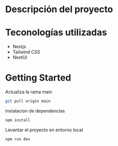 # Descripción del proyecto


# Teconologías utilizadas
* Nextjs 
* Tailwind CSS
* NextUI

# Getting Started

Actualiza la rama main 

```bash
git pull origin main
```

instalacion de dependencias

```bash
npm install
```

Levantar el proyecto en entorno local

```bash
npm run dev
```

